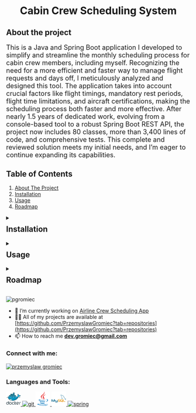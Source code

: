 <div align="center">
   <h1>Cabin Crew Scheduling System</h1>
</div>

## About the project

<p style="font-size:18px;">
This is a Java and Spring Boot application I developed to simplify and streamline the monthly scheduling process for cabin crew members, including myself. Recognizing the need for a more efficient and faster way to manage flight requests and days off, I meticulously analyzed and designed this tool. The application takes into account crucial factors like flight timings, mandatory rest periods, flight time limitations, and aircraft certifications, making the scheduling process both faster and more effective. After nearly 1.5 years of dedicated work, evolving from a console-based tool to a robust Spring Boot REST API, the project now includes 80 classes, more than 3,400 lines of code, and comprehensive tests. This complete and reviewed solution meets my initial needs, and I’m eager to continue expanding its capabilities.
</p>

## Table of Contents
1. [About The Project](#about-the-project)
2. [Installation](#installation)
3. [Usage](#usage)
4. [Roadmap](#roadmap)

<!-- Installation section -->
<details>
  <summary><h2 style="margin-top: 10px;">Installation</h2></summary>

### Prerequisites

Make sure you have the following software installed:

- **Java 17** or newer: [Download Java](https://www.oracle.com/java/technologies/javase-jdk17-downloads.html)
- **Maven**: [Download Maven](https://maven.apache.org/download.cgi)
- **Git**: [Download Git](https://git-scm.com/downloads)

### Installation Steps

1. **Clone the repository:**

   ```bash
   git clone https://github.com/PrzemyslawGromiec/Crew-Bidding-Spring.git
   ```

2. **Navigate to the project directory:**

   ```bash
   cd Crew-Bidding-Spring
   ```

3. **Build the project using Maven:**

   Ensure that Maven is installed and properly set up on your system. Then run:

   ```bash
   mvn clean install
   ```

4. **Run the application:**

   You can run the application directly using Maven or by running the generated JAR file:

   **Option 1: Using Maven**

   ```bash
   mvn spring-boot:run
   ```

   **Option 2: Running the JAR file**

   After building the project, a JAR file will be generated in the `target` directory. Run it with:

   ```bash
   java -jar target/Crew-Bidding-Spring-0.0.1-SNAPSHOT.jar
   ```

5. **Access the application:**

   Once the application is running, you can access it by navigating to:

   ```
   http://localhost:8080
   ```

</details>

<!-- todo --
0. deploy app 
1. opisac endpointy razem ze sciezka
2. skrocic opis
3. opisac jak stworzyc raport od poczatku
4. ew opcjonalne endpointy 
5. parsowanie lotow z pliku i generowanie ich na caly miesiac
6. frontend wyzej
7. przemyslec w ogole feedback 
8. screen do swagger w Usage - link do swaggera -->
<!-- Usage section -->
<details>
  <summary><h2 style="margin-top: 10px;">Usage</h2></summary>

This application is designed to generate a comprehensive report for the upcoming month, allowing cabin crew members to plan their schedules efficiently. Users can request specific days off by submitting their preferences through the application.

### How It Works

1. **Submitting Day Off Requests:**
   - Users can submit their day off requests via the application. These requests are processed through a controller that accepts a DTO (Data Transfer Object). The DTO allows users to specify the start date, end date, priority, and a description for each day off request.
   - The submitted data is then stored in an H2 database for further processing.

2. **Available Flights Data:**
   - The H2 database also stores information about all available flights for the entire month. This data includes details such as flight duration and aircraft type.

3. **Generating the Report:**
   - Based on the day off requests, the application generates periods that adhere to aviation regulations regarding mandatory rest times for cabin crew members.
   - Within these periods, users can assign available flights that fit their schedule.

4. **Filtering and Assigning Flights:**
   - Users can filter available flights based on their duration and the type of aircraft.
   - Once the flights have been selected, they can be assigned to the appropriate periods between rest times.

5. **Finalizing the Report:**
   - After all flights have been assigned, users can finalize the report by using the appropriate endpoint.
   - The final report will include both the requested days off and the selected flights, organized according to their priority.

This process ensures that cabin crew members can effectively manage their schedules while complying with aviation regulations, making the scheduling process both streamlined and compliant.

### Example Usage

1. **Requesting Days Off:**
   - Submit a request with the desired start date, end date, priority level, and a brief description of the reason for the request.

2. **Filtering Flights:**
   - Filter available flights by duration or aircraft type to find the most suitable options for your schedule.

3. **Assigning Flights:**
   - Assign flights to the generated periods between rest times to build out your schedule for the month.

4. **Finalizing the Schedule:**
   - Once all flights are assigned, finalize the report to complete your schedule. The final report will display your day off requests and the assigned flights, prioritized accordingly.
   
</details>

<!-- Usage section -->
<details>
  <summary><h2 style="margin-top: 10px;">Roadmap</h2></summary>

Here’s a look at the future development plans for the Cabin Crew Scheduling System:

### Upcoming Features

- **Employer Decision Integration**:
   - Develop a system where employers can input dates for scheduled training sessions for employees, ensuring that training periods are taken into account during schedule generation.

- **Alternative Planning Modes**:
   - Expand the application to accommodate alternative scheduling needs, such as those for flight crew or other types of users, ensuring that the system is flexible and meets the diverse requirements of different user groups.

- **User Feedback System**:
   - Implement a feature that allows users to provide feedback on the application directly. This feedback will be used to make continuous improvements and prioritize new features.

- **Frontend Development**:
   - Create a user-friendly frontend for the application, enabling it to function as a web-based platform. This will allow users to access the system through a web browser, improving accessibility and ease of use.

### Contributing to the Roadmap

If you have ideas or features you'd like to see in future versions, feel free to open an issue or submit a pull request. We welcome contributions that help make this project better for everyone!
</details>

<p align="left"> 
   <img src="https://komarev.com/ghpvc/?username=pgromiec&label=Profile%20views&color=0e75b6&style=flat" alt="pgromiec" /> 
</p>

- 🔭 I’m currently working on [Airline Crew Scheduling App](https://github.com/PrzemyslawGromiec/Crew-Bidding-Spring)
- 👨‍💻 All of my projects are available
  at [https://github.com/PrzemyslawGromiec?tab=repositories](https://github.com/PrzemyslawGromiec?tab=repositories)
- 📫 How to reach me **dev.gromiec@gmail.com**

<h3 align="left">Connect with me:</h3>
<p align="left">
   <a href="https://www.linkedin.com/in/pgromiec/" target="blank">
      <img align="center" src="https://raw.githubusercontent.com/rahuldkjain/github-profile-readme-generator/master/src/images/icons/Social/linked-in-alt.svg" alt="przemyslaw gromiec" height="30" width="40" />
   </a>
</p>

<h3 align="left">Languages and Tools:</h3>
<p align="left"> 
   <a href="https://www.docker.com/" target="_blank" rel="noreferrer"> 
      <img src="https://raw.githubusercontent.com/devicons/devicon/master/icons/docker/docker-original-wordmark.svg" alt="docker" width="40" height="40"/> 
   </a> 
   <a href="https://git-scm.com/" target="_blank" rel="noreferrer"> 
      <img src="https://www.vectorlogo.zone/logos/git-scm/git-scm-icon.svg" alt="git" width="40" height="40"/> 
   </a> 
   <a href="https://www.java.com" target="_blank" rel="noreferrer"> 
      <img src="https://raw.githubusercontent.com/devicons/devicon/master/icons/java/java-original.svg" alt="java" width="40" height="40"/> 
   </a> 
   <a href="https://www.mysql.com/" target="_blank" rel="noreferrer"> 
      <img src="https://raw.githubusercontent.com/devicons/devicon/master/icons/mysql/mysql-original-wordmark.svg" alt="mysql" width="40" height="40"/> 
   </a> 
   <a href="https://spring.io/" target="_blank" rel="noreferrer"> 
      <img src="https://www.vectorlogo.zone/logos/springio/springio-icon.svg" alt="spring" width="40" height="40"/> 
   </a> 
</p>

